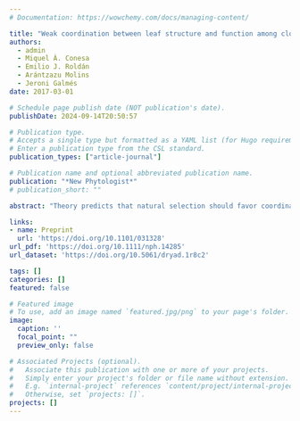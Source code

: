 ```yaml
---
# Documentation: https://wowchemy.com/docs/managing-content/

title: "Weak coordination between leaf structure and function among closely related tomato species"
authors: 
  - admin
  - Miquel À. Conesa
  - Emilio J. Roldán
  - Arántzazu Molins
  - Jeroni Galmés
date: 2017-03-01

# Schedule page publish date (NOT publication's date).
publishDate: 2024-09-14T20:50:57

# Publication type.
# Accepts a single type but formatted as a YAML list (for Hugo requirements).
# Enter a publication type from the CSL standard.
publication_types: ["article-journal"]

# Publication name and optional abbreviated publication name.
publication: "*New Phytologist*"
# publication_short: ""

abstract: "Theory predicts that natural selection should favor coordination between leaf physiology, biochemistry and anatomical structure along a functional trait spectrum from fast, resource-acquisitive syndromes to slow, resource-conservative syndromes. However, the coordination hypothesis has rarely been tested at a phylogenetic scale most relevant for understanding rapid adaptation in the recent past or for the prediction of evolutionary trajectories in response to climate change. We used a common garden to examine genetically based coordination between leaf traits across 19 wild and cultivated tomato taxa. We found weak integration between leaf structure (e.g. leaf mass per area) and physiological function (photosynthetic rate, biochemical capacity and CO2 diffusion), even though all were arrayed in the predicted direction along a ‘fast–slow’ spectrum. This suggests considerable scope for unique trait combinations to evolve in response to new environments or in crop breeding. In particular, we found that partially independent variation in stomatal and mesophyll conductance may allow a plant to improve water-use efficiency without necessarily sacrificing maximum photosynthetic rates. Our study does not imply that functional trait spectra, such as the leaf economics spectrum, are unimportant, but that many important axes of variation within a taxonomic group may be unique and not generalizable to other taxa."

links:
- name: Preprint
  url: 'https://doi.org/10.1101/031328'
url_pdf: 'https://doi.org/10.1111/nph.14285'
url_dataset: 'https://doi.org/10.5061/dryad.1r8c2'

tags: []
categories: []
featured: false

# Featured image
# To use, add an image named `featured.jpg/png` to your page's folder. 
image:
  caption: ''
  focal_point: ""
  preview_only: false

# Associated Projects (optional).
#   Associate this publication with one or more of your projects.
#   Simply enter your project's folder or file name without extension.
#   E.g. `internal-project` references `content/project/internal-project/index.md`.
#   Otherwise, set `projects: []`.
projects: []
---
```

